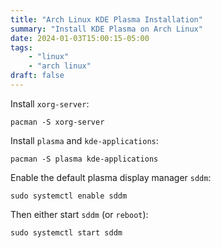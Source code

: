 ```yaml
---
title: "Arch Linux KDE Plasma Installation"
summary: "Install KDE Plasma on Arch Linux"
date: 2024-01-03T15:00:15-05:00
tags:
    - "linux"
    - "arch linux"
draft: false
---
```


Install `xorg-server`:

```shell
pacman -S xorg-server
```

Install `plasma` and `kde-applications`:

```shell
pacman -S plasma kde-applications
```

Enable the default plasma display manager `sddm`:

```shell
sudo systemctl enable sddm
```

Then either start `sddm` (or `reboot`):

```shell
sudo systemctl start sddm
```
